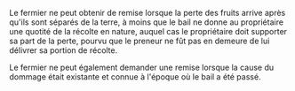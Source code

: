   
 Le fermier ne peut obtenir de remise lorsque la perte des fruits arrive après qu'ils sont séparés de la terre, à moins que le bail ne donne au propriétaire une quotité de la récolte en nature, auquel cas le propriétaire doit supporter sa part de la perte, pourvu que le preneur ne fût pas en demeure de lui délivrer sa portion de récolte.  

  
 Le fermier ne peut également demander une remise lorsque la cause du dommage était existante et connue à l'époque où le bail a été passé.  
